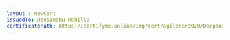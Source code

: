 ```yaml
--- 
layout : newCert 
issuedTo: Deepanshu Rohilla 
certificatePath: https://certifyme.online/img/cert/agilencr2020/DeepanshuRohilla_0adcd.png
--- 
```

